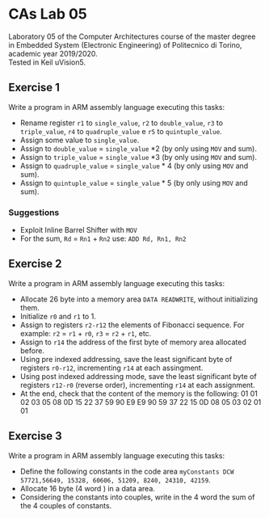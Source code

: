 # CAs Lab 05
Laboratory 05 of the Computer Architectures course of the master degree in Embedded System (Electronic Engineering) of Politecnico di Torino, academic year 2019/2020.<br/>
Tested in Keil uVision5.

## Exercise 1
Write a program in ARM assembly language executing this tasks:
- Rename register `r1` to `single_value`, `r2` to `double_value`, `r3` to `triple_value`, `r4` to `quadruple_value` e `r5` to `quintuple_value`.
- Assign some value to `single_value`.
- Assign to `double_value` = `single_value` *2 (by only using `MOV` and sum).
- Assign to `triple_value` = `single_value` *3 (by only using `MOV` and sum).
- Assign to `quadruple_value` = `single_value` * 4 (by only using `MOV` and sum).
- Assign to `quintuple_value` = `single_value` * 5 (by only using `MOV` and sum).

### Suggestions
- Exploit Inline Barrel Shifter with `MOV`
- For the sum, `Rd` = `Rn1` + `Rn2` use: `ADD Rd, Rn1, Rn2`

## Exercise 2
Write a program in ARM assembly language executing this tasks:
- Allocate 26 byte into a memory area `DATA READWRITE`, without initializing them.
- Initialize `r0` and `r1` to 1.
- Assign to registers `r2-r12` the elements of Fibonacci sequence.
For example: `r2` = `r1` + `r0`, `r3` = `r2` + `r1`, etc.
- Assign to `r14` the address of the first byte of memory area allocated before.
- Using pre indexed addressing, save the least significant byte of registers `r0-r12`, incrementing `r14` at each assingment.
- Using post indexed addressing mode, save the least significant byte of registers `r12-r0` (reverse order), incrementing `r14` at each assignment.
- At the end, check that the content of the memory is the following:
01 01 02 03 05 08 0D 15 22 37 59 90 E9 E9 90 59 37 22 15 0D 08 05 03 02 01 01

## Exercise 3
Write a program in ARM assembly language executing this tasks:
- Define the following constants in the code area
`myConstants DCW 57721,56649, 15328, 60606, 51209, 8240, 24310, 42159`.
- Allocate 16 byte (4 word ) in a data area.
- Considering the constants into couples, write in the 4 word the sum of the 4 couples of constants.
